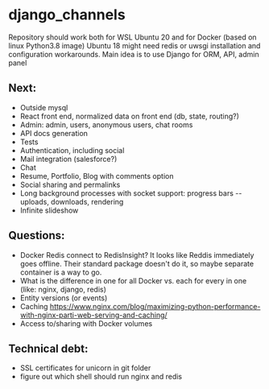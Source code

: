 # django_channels
Repository should work both for WSL Ubuntu 20 and for Docker (based on linux Python3.8 image)
Ubuntu 18 might need redis or uwsgi installation and configuration workarounds.
Main idea is to use Django for ORM, API, admin panel

## Next:
- Outside mysql
- React front end, normalized data on front end (db, state, routing?)
- Admin: admin, users, anonymous users, chat rooms
- API docs generation
- Tests
- Authentication, including social
- Mail integration (salesforce?)
- Chat
- Resume, Portfolio, Blog with comments option
- Social sharing and permalinks
- Long background processes with socket support: progress bars -- uploads, downloads, rendering
- Infinite slideshow

## Questions:
- Docker Redis connect to RedisInsight? It looks like Reddis immediately goes offline. Their standard package doesn't do it, so maybe separate container is a way to go.
- What is the difference in one for all Docker vs. each for every in one (like: nginx, django, redis)
- Entity versions (or events)
- Caching https://www.nginx.com/blog/maximizing-python-performance-with-nginx-parti-web-serving-and-caching/
- Access to/sharing with Docker volumes

## Technical debt:
- SSL certificates for unicorn in git folder
- figure out which shell should run nginx and redis
